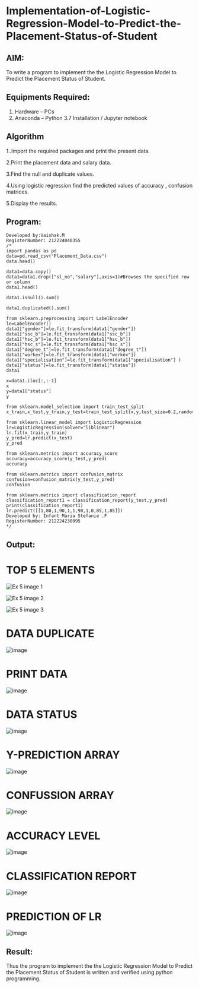 # Implementation-of-Logistic-Regression-Model-to-Predict-the-Placement-Status-of-Student

## AIM:
To write a program to implement the the Logistic Regression Model to Predict the Placement Status of Student.

## Equipments Required:
1. Hardware – PCs
2. Anaconda – Python 3.7 Installation / Jupyter notebook

## Algorithm
1..Import the required packages and print the present data.

2.Print the placement data and salary data.

3.Find the null and duplicate values.

4.Using logistic regression find the predicted values of accuracy , confusion matrices.

5.Display the results. 
 

## Program:
```
Developed by:Vaishak.M
RegisterNumber: 212224040355
/*
import pandas as pd
data=pd.read_csv("Placement_Data.csv")
data.head()

data1=data.copy()
data1=data1.drop(["sl_no","salary"],axis=1)#Browses the specified row or column
data1.head()

data1.isnull().sum()

data1.duplicated().sum()

from sklearn.preprocessing import LabelEncoder
le=LabelEncoder()
data1["gender"]=le.fit_transform(data1["gender"])
data1["ssc_b"]=le.fit_transform(data1["ssc_b"])
data1["hsc_b"]=le.fit_transform(data1["hsc_b"])
data1["hsc_s"]=le.fit_transform(data1["hsc_s"])
data1["degree_t"]=le.fit_transform(data1["degree_t"])
data1["workex"]=le.fit_transform(data1["workex"])
data1["specialisation"]=le.fit_transform(data1["specialisation"] )     
data1["status"]=le.fit_transform(data1["status"])       
data1 

x=data1.iloc[:,:-1]
x
y=data1["status"]
y

from sklearn.model_selection import train_test_split
x_train,x_test,y_train,y_test=train_test_split(x,y,test_size=0.2,random_state=0)

from sklearn.linear_model import LogisticRegression
lr=LogisticRegression(solver="liblinear")
lr.fit(x_train,y_train)
y_pred=lr.predict(x_test)
y_pred

from sklearn.metrics import accuracy_score
accuracy=accuracy_score(y_test,y_pred)
accuracy

from sklearn.metrics import confusion_matrix
confusion=confusion_matrix(y_test,y_pred)
confusion

from sklearn.metrics import classification_report
classification_report1 = classification_report(y_test,y_pred)
print(classification_report1)
lr.predict([[1,80,1,90,1,1,90,1,0,85,1,85]])
Developed by: Infant Maria Stefanie .F 
RegisterNumber: 212224230095
*/
```

## Output:

# TOP 5 ELEMENTS

![Ex 5 image 1](https://github.com/user-attachments/assets/7077a0b2-c1cb-4eea-b375-bbf70003954f)

![Ex 5 image 2](https://github.com/user-attachments/assets/7a8a8b25-3747-48f3-bc12-8f08d510f5ed)

![Ex 5 image 3](https://github.com/user-attachments/assets/5e090584-0735-4527-85fa-64f842e58e11)

# DATA DUPLICATE

![image](https://github.com/user-attachments/assets/ade46e8a-30a1-49e4-97e1-b3dc17eee333)

# PRINT DATA

![image](https://github.com/user-attachments/assets/17663cfc-8462-4935-bc9b-ed807900d01e)

# DATA STATUS

![image](https://github.com/user-attachments/assets/448ebc94-67ca-4b3e-9414-7927d94d011b)

# Y-PREDICTION ARRAY

![image](https://github.com/user-attachments/assets/a3045a06-c041-40db-b5b8-30ed5948ca28)

# CONFUSSION ARRAY

![image](https://github.com/user-attachments/assets/c477e140-3248-4f24-9fac-47954187700e)

# ACCURACY LEVEL

![image](https://github.com/user-attachments/assets/d5ad083f-e7d7-48c7-9db7-681248335081)

# CLASSIFICATION REPORT

![image](https://github.com/user-attachments/assets/2dc0a7d2-fc03-4372-bb1f-0c0fbe3820e8)

# PREDICTION OF LR

![image](https://github.com/user-attachments/assets/4a70e9f2-5b57-4775-87d1-d108d0da3f5f)

## Result:
Thus the program to implement the the Logistic Regression Model to Predict the Placement Status of Student is written and verified using python programming.
